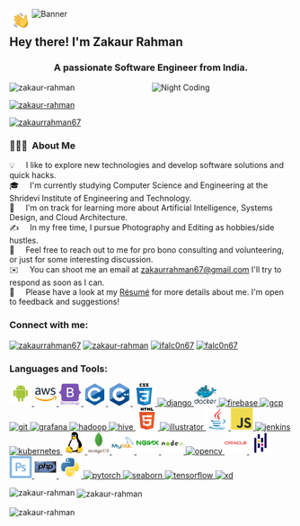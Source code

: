 ![Banner](https://github.com/zakaur-rahman/zakaur-rahman/blob/master/assets/gitban.png)
<img alt="Night Coding" src="./assets/Hand%20Wave.gif" width='40' align="left"/><h2>Hey there! I'm Zakaur Rahman</h2>

<h3 align="center">A passionate Software Engineer from India.</h3>
<img align ="right" alt="Night Coding" width="250" src="https://raw.githubusercontent.com/zakaur-rahman/zakaur-rahman/master/assets/zakaur-rahman.gif" align="right"/>

<p align="left"> <img
        src="https://komarev.com/ghpvc/?username=zakaur-rahman&label=Profile%20views&color=0e75b6&style=flat"
        alt="zakaur-rahman" /> </p>

<p align="left"> <a href="https://github.com/ryo-ma/github-profile-trophy"><img
            src="https://github-profile-trophy.vercel.app/?username=zakaur-rahman"
            alt="zakaur-rahman" width="575" /></a> </p>

<p align="left"> <a href="https://twitter.com/zakaurrahman67" target="blank"><img
            src="https://img.shields.io/twitter/follow/zakaurrahman67?logo=twitter&style=for-the-badge"
            alt="zakaurrahman67" /></a> </p>

### 👨🏻‍💻 &nbsp;About Me

💡 &nbsp;&nbsp;&nbsp;&nbsp;I like to explore new technologies and develop software solutions and quick hacks.\
🎓 &nbsp;&nbsp;&nbsp;&nbsp;I'm currently studying Computer Science and Engineering at the Shridevi Institute of Engineering and Technology.\
🌱 &nbsp;&nbsp;&nbsp;&nbsp;I'm on track for learning more about Artificial Intelligence, Systems Design, and Cloud Architecture.\
✍️ &nbsp;&nbsp;&nbsp;&nbsp;In my free time, I pursue Photography and Editing as hobbies/side hustles.\
💬 &nbsp;&nbsp;&nbsp;&nbsp;Feel free to reach out to me for pro bono consulting and volunteering, or just for some interesting discussion.\
✉️ &nbsp;&nbsp;&nbsp;&nbsp;You can shoot me an email at zakaurrahman67@gmail.com I'll try to respond as soon as I can.\
📄 &nbsp;&nbsp;&nbsp;&nbsp;Please have a look at my [Résumé]() for more details about me. I'm open to feedback and suggestions!

<h3 align="left">Connect with me:</h3>
<p align="left">
    <a href="https://twitter.com/zakaurrahman67" target="blank"><img
            align="center"
            src="https://raw.githubusercontent.com/rahuldkjain/github-profile-readme-generator/master/src/images/icons/Social/twitter.svg"
            alt="zakaurrahman67" height="30" width="40" /></a>
    <a href="https://linkedin.com/in/zakaur-rahman" target="blank"><img
            align="center"
            src="https://raw.githubusercontent.com/rahuldkjain/github-profile-readme-generator/master/src/images/icons/Social/linked-in-alt.svg"
            alt="zakaur-rahman" height="30" width="40" /></a>
    <a href="https://fb.com/ifalc0n67" target="blank"><img align="center"
            src="https://raw.githubusercontent.com/rahuldkjain/github-profile-readme-generator/master/src/images/icons/Social/facebook.svg"
            alt="ifalc0n67" height="30" width="40" /></a>
    <a href="https://instagram.com/falc0n67" target="blank"><img align="center"
            src="https://raw.githubusercontent.com/rahuldkjain/github-profile-readme-generator/master/src/images/icons/Social/instagram.svg"
            alt="falc0n67" height="30" width="40" /></a>
</p>

<h3 align="left">Languages and Tools:</h3>
<p align="left"> <a href="https://developer.android.com" target="_blank"
        rel="noreferrer"> <img
            src="https://raw.githubusercontent.com/devicons/devicon/master/icons/android/android-original-wordmark.svg"
            alt="android" width="40" height="40"/> </a> <a
        href="https://aws.amazon.com" target="_blank" rel="noreferrer"> <img
            src="https://raw.githubusercontent.com/devicons/devicon/master/icons/amazonwebservices/amazonwebservices-original-wordmark.svg"
            alt="aws" width="40" height="40"/> </a> <a
        href="https://getbootstrap.com" target="_blank" rel="noreferrer"> <img
            src="https://raw.githubusercontent.com/devicons/devicon/master/icons/bootstrap/bootstrap-plain-wordmark.svg"
            alt="bootstrap" width="40" height="40"/> </a> <a
        href="https://www.cprogramming.com/" target="_blank" rel="noreferrer">
        <img
            src="https://raw.githubusercontent.com/devicons/devicon/master/icons/c/c-original.svg"
            alt="c" width="40" height="40"/> </a> <a
        href="https://www.w3schools.com/cpp/" target="_blank" rel="noreferrer">
        <img
            src="https://raw.githubusercontent.com/devicons/devicon/master/icons/cplusplus/cplusplus-original.svg"
            alt="cplusplus" width="40" height="40"/> </a> <a
        href="https://www.w3schools.com/css/" target="_blank" rel="noreferrer">
        <img
            src="https://raw.githubusercontent.com/devicons/devicon/master/icons/css3/css3-original-wordmark.svg"
            alt="css3" width="40" height="40"/> </a> <a
        href="https://www.djangoproject.com/" target="_blank" rel="noreferrer">
        <img src="https://cdn.worldvectorlogo.com/logos/django.svg" alt="django"
            width="40" height="40"/> </a> <a href="https://www.docker.com/"
        target="_blank" rel="noreferrer"> <img
            src="https://raw.githubusercontent.com/devicons/devicon/master/icons/docker/docker-original-wordmark.svg"
            alt="docker" width="40" height="40"/> </a> <a
        href="https://firebase.google.com/" target="_blank" rel="noreferrer">
        <img src="https://www.vectorlogo.zone/logos/firebase/firebase-icon.svg"
            alt="firebase" width="40" height="40"/> </a> <a
        href="https://cloud.google.com" target="_blank" rel="noreferrer"> <img
            src="https://www.vectorlogo.zone/logos/google_cloud/google_cloud-icon.svg"
            alt="gcp" width="40" height="40"/> </a> <a
        href="https://git-scm.com/" target="_blank" rel="noreferrer"> <img
            src="https://www.vectorlogo.zone/logos/git-scm/git-scm-icon.svg"
            alt="git" width="40" height="40"/> </a> <a
        href="https://grafana.com" target="_blank" rel="noreferrer"> <img
            src="https://www.vectorlogo.zone/logos/grafana/grafana-icon.svg"
            alt="grafana" width="40" height="40"/> </a> <a
        href="https://hadoop.apache.org/" target="_blank" rel="noreferrer"> <img
            src="https://www.vectorlogo.zone/logos/apache_hadoop/apache_hadoop-icon.svg"
            alt="hadoop" width="40" height="40"/> </a> <a
        href="https://hive.apache.org/" target="_blank" rel="noreferrer"> <img
            src="https://www.vectorlogo.zone/logos/apache_hive/apache_hive-icon.svg"
            alt="hive" width="40" height="40"/> </a> <a
        href="https://www.w3.org/html/" target="_blank" rel="noreferrer"> <img
            src="https://raw.githubusercontent.com/devicons/devicon/master/icons/html5/html5-original-wordmark.svg"
            alt="html5" width="40" height="40"/> </a> <a
        href="https://www.adobe.com/in/products/illustrator.html"
        target="_blank" rel="noreferrer"> <img
            src="https://www.vectorlogo.zone/logos/adobe_illustrator/adobe_illustrator-icon.svg"
            alt="illustrator" width="40" height="40"/> </a> <a
        href="https://www.java.com" target="_blank" rel="noreferrer"> <img
            src="https://raw.githubusercontent.com/devicons/devicon/master/icons/java/java-original.svg"
            alt="java" width="40" height="40"/> </a> <a
        href="https://developer.mozilla.org/en-US/docs/Web/JavaScript"
        target="_blank" rel="noreferrer"> <img
            src="https://raw.githubusercontent.com/devicons/devicon/master/icons/javascript/javascript-original.svg"
            alt="javascript" width="40" height="40"/> </a> <a
        href="https://www.jenkins.io" target="_blank" rel="noreferrer"> <img
            src="https://www.vectorlogo.zone/logos/jenkins/jenkins-icon.svg"
            alt="jenkins" width="40" height="40"/> </a> <a
        href="https://kubernetes.io" target="_blank" rel="noreferrer"> <img
            src="https://www.vectorlogo.zone/logos/kubernetes/kubernetes-icon.svg"
            alt="kubernetes" width="40" height="40"/> </a> <a
        href="https://www.linux.org/" target="_blank" rel="noreferrer"> <img
            src="https://raw.githubusercontent.com/devicons/devicon/master/icons/linux/linux-original.svg"
            alt="linux" width="40" height="40"/> </a> <a
        href="https://www.mongodb.com/" target="_blank" rel="noreferrer"> <img
            src="https://raw.githubusercontent.com/devicons/devicon/master/icons/mongodb/mongodb-original-wordmark.svg"
            alt="mongodb" width="40" height="40"/> </a> <a
        href="https://www.mysql.com/" target="_blank" rel="noreferrer"> <img
            src="https://raw.githubusercontent.com/devicons/devicon/master/icons/mysql/mysql-original-wordmark.svg"
            alt="mysql" width="40" height="40"/> </a> <a
        href="https://www.nginx.com" target="_blank" rel="noreferrer"> <img
            src="https://raw.githubusercontent.com/devicons/devicon/master/icons/nginx/nginx-original.svg"
            alt="nginx" width="40" height="40"/> </a> <a
        href="https://nodejs.org" target="_blank" rel="noreferrer"> <img
            src="https://raw.githubusercontent.com/devicons/devicon/master/icons/nodejs/nodejs-original-wordmark.svg"
            alt="nodejs" width="40" height="40"/> </a> <a
        href="https://opencv.org/" target="_blank" rel="noreferrer"> <img
            src="https://www.vectorlogo.zone/logos/opencv/opencv-icon.svg"
            alt="opencv" width="40" height="40"/> </a> <a
        href="https://www.oracle.com/" target="_blank" rel="noreferrer"> <img
            src="https://raw.githubusercontent.com/devicons/devicon/master/icons/oracle/oracle-original.svg"
            alt="oracle" width="40" height="40"/> </a> <a
        href="https://pandas.pydata.org/" target="_blank" rel="noreferrer"> <img
            src="https://raw.githubusercontent.com/devicons/devicon/2ae2a900d2f041da66e950e4d48052658d850630/icons/pandas/pandas-original.svg"
            alt="pandas" width="40" height="40"/> </a> <a
        href="https://www.photoshop.com/en" target="_blank" rel="noreferrer">
        <img
            src="https://raw.githubusercontent.com/devicons/devicon/master/icons/photoshop/photoshop-line.svg"
            alt="photoshop" width="40" height="40"/> </a> <a
        href="https://www.php.net" target="_blank" rel="noreferrer"> <img
            src="https://raw.githubusercontent.com/devicons/devicon/master/icons/php/php-original.svg"
            alt="php" width="40" height="40"/> </a> <a
        href="https://www.python.org" target="_blank" rel="noreferrer"> <img
            src="https://raw.githubusercontent.com/devicons/devicon/master/icons/python/python-original.svg"
            alt="python" width="40" height="40"/> </a> <a
        href="https://pytorch.org/" target="_blank" rel="noreferrer"> <img
            src="https://www.vectorlogo.zone/logos/pytorch/pytorch-icon.svg"
            alt="pytorch" width="40" height="40"/> </a> <a
        href="https://seaborn.pydata.org/" target="_blank" rel="noreferrer">
        <img src="https://seaborn.pydata.org/_images/logo-mark-lightbg.svg"
            alt="seaborn" width="40" height="40"/> </a> <a
        href="https://www.tensorflow.org" target="_blank" rel="noreferrer"> <img
            src="https://www.vectorlogo.zone/logos/tensorflow/tensorflow-icon.svg"
            alt="tensorflow" width="40" height="40"/> </a> <a
        href="https://www.adobe.com/products/xd.html" target="_blank"
        rel="noreferrer"> <img
            src="https://cdn.worldvectorlogo.com/logos/adobe-xd.svg" alt="xd"
            width="40" height="40"/> </a> </p>

<p><img align="left"
        src="https://github-readme-stats.vercel.app/api/top-langs?username=zakaur-rahman&show_icons=true&locale=en&layout=compact"
        alt="zakaur-rahman" /></p>

<p>&nbsp;<img align="center"
        src="https://github-readme-stats.vercel.app/api?username=zakaur-rahman&show_icons=true&locale=en"
        alt="zakaur-rahman" /></p>

<p><img align="center"
        src="https://github-readme-streak-stats.herokuapp.com/?user=zakaur-rahman&"
        alt="zakaur-rahman" /></p>
